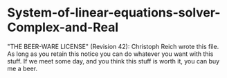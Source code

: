 # System-of-linear-equations-solver-Complex-and-Real
"THE BEER-WARE LICENSE" (Revision 42): Christoph Reich wrote this file. As long as you retain this notice you can do whatever you want with this stuff. If we meet some day, and you think this stuff is worth it, you can buy me a beer.
